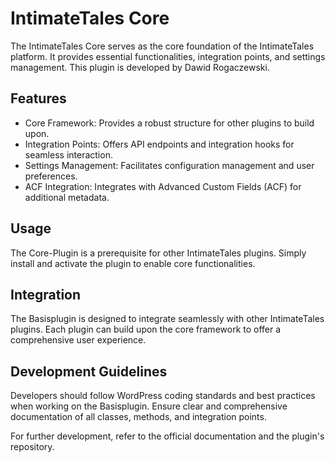 # IntimateTales Core

The IntimateTales Core serves as the core foundation of the IntimateTales platform. It provides essential functionalities, integration points, and settings management. This plugin is developed by Dawid Rogaczewski.

## Features

- Core Framework: Provides a robust structure for other plugins to build upon.
- Integration Points: Offers API endpoints and integration hooks for seamless interaction.
- Settings Management: Facilitates configuration management and user preferences.
- ACF Integration: Integrates with Advanced Custom Fields (ACF) for additional metadata.

## Usage

The Core-Plugin is a prerequisite for other IntimateTales plugins. Simply install and activate the plugin to enable core functionalities.

## Integration

The Basisplugin is designed to integrate seamlessly with other IntimateTales plugins. Each plugin can build upon the core framework to offer a comprehensive user experience.

## Development Guidelines

Developers should follow WordPress coding standards and best practices when working on the Basisplugin. Ensure clear and comprehensive documentation of all classes, methods, and integration points.

For further development, refer to the official documentation and the plugin's repository.
